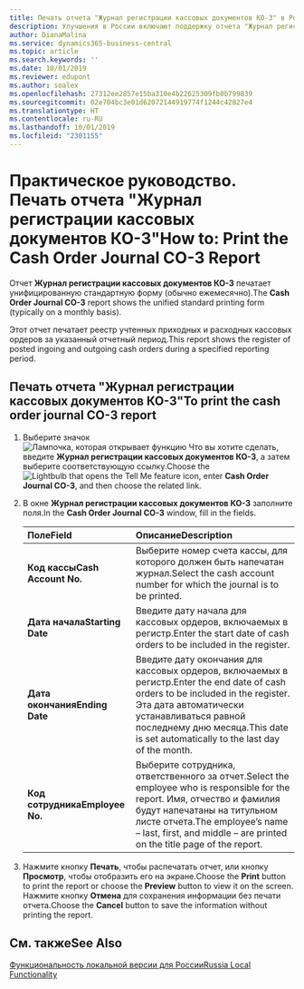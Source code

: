 ```yaml
---
title: Печать отчета "Журнал регистрации кассовых документов КО-3" в России
description: Улучшения в России включают поддержку отчета "Журнал регистрации кассовых документов КО-3"
author: DianaMalina
ms.service: dynamics365-business-central
ms.topic: article
ms.search.keywords: ''
ms.date: 10/01/2019
ms.reviewer: edupont
ms.author: soalex
ms.openlocfilehash: 27312ee2857e15ba310e4b22625309fb0b799839
ms.sourcegitcommit: 02e704bc3e01d62072144919774f1244c42827e4
ms.translationtype: HT
ms.contentlocale: ru-RU
ms.lasthandoff: 10/01/2019
ms.locfileid: "2301155"
---
```

# <a name="how-to-print-the-cash-order-journal-co-3-report"></a><span data-ttu-id="21f84-103">Практическое руководство. Печать отчета "Журнал регистрации кассовых документов КО-3"</span><span class="sxs-lookup"><span data-stu-id="21f84-103">How to: Print the Cash Order Journal CO-3 Report</span></span>

<span data-ttu-id="21f84-104">Отчет **Журнал регистрации кассовых документов КО-3** печатает унифицированную стандартную форму (обычно ежемесячно).</span><span class="sxs-lookup"><span data-stu-id="21f84-104">The **Cash Order Journal CO-3** report shows the unified standard printing form (typically on a monthly basis).</span></span>  

<span data-ttu-id="21f84-105">Этот отчет печатает реестр учтенных приходных и расходных кассовых ордеров за указанный отчетный период.</span><span class="sxs-lookup"><span data-stu-id="21f84-105">This report shows the register of posted ingoing and outgoing cash orders during a specified reporting period.</span></span>  

## <a name="to-print-the-cash-order-journal-co-3-report"></a><span data-ttu-id="21f84-106">Печать отчета "Журнал регистрации кассовых документов КО-3"</span><span class="sxs-lookup"><span data-stu-id="21f84-106">To print the cash order journal CO-3 report</span></span>

1. <span data-ttu-id="21f84-107">Выберите значок ![Лампочка, которая открывает функцию Что вы хотите сделать](../../media/ui-search/search_small.png "Что вы хотите сделать"), введите **Журнал регистрации кассовых документов КО-3**, а затем выберите соответствующую ссылку.</span><span class="sxs-lookup"><span data-stu-id="21f84-107">Choose the ![Lightbulb that opens the Tell Me feature](../../media/ui-search/search_small.png "Tell me what you want to do") icon, enter **Cash Order Journal CO-3**, and then choose the related link.</span></span>

2. <span data-ttu-id="21f84-108">В окне **Журнал регистрации кассовых документов КО-3** заполните поля.</span><span class="sxs-lookup"><span data-stu-id="21f84-108">In the **Cash Order Journal CO-3** window, fill in the fields.</span></span>

   | <span data-ttu-id="21f84-109">Поле</span><span class="sxs-lookup"><span data-stu-id="21f84-109">Field</span></span>                | <span data-ttu-id="21f84-110">Описание</span><span class="sxs-lookup"><span data-stu-id="21f84-110">Description</span></span>                                                  |
   | :------------------- | :----------------------------------------------------------- |
   | <span data-ttu-id="21f84-111">**Код кассы**</span><span class="sxs-lookup"><span data-stu-id="21f84-111">**Cash Account No.**</span></span> | <span data-ttu-id="21f84-112">Выберите номер счета кассы, для которого должен быть напечатан журнал.</span><span class="sxs-lookup"><span data-stu-id="21f84-112">Select the cash account number for which the journal is to be printed.</span></span> |
   | <span data-ttu-id="21f84-113">**Дата начала**</span><span class="sxs-lookup"><span data-stu-id="21f84-113">**Starting Date**</span></span>    | <span data-ttu-id="21f84-114">Введите дату начала для кассовых ордеров, включаемых в регистр.</span><span class="sxs-lookup"><span data-stu-id="21f84-114">Enter the start date of cash orders to be included in the register.</span></span> |
   | <span data-ttu-id="21f84-115">**Дата окончания**</span><span class="sxs-lookup"><span data-stu-id="21f84-115">**Ending Date**</span></span>      | <span data-ttu-id="21f84-116">Введите дату окончания для кассовых ордеров, включаемых в регистр.</span><span class="sxs-lookup"><span data-stu-id="21f84-116">Enter the end date of cash orders to be included in the register.</span></span> <span data-ttu-id="21f84-117">Эта дата автоматически устанавливаться равной последнему дню месяца.</span><span class="sxs-lookup"><span data-stu-id="21f84-117">This date is set automatically to the last day of the month.</span></span> |
   | <span data-ttu-id="21f84-118">**Код сотрудника**</span><span class="sxs-lookup"><span data-stu-id="21f84-118">**Employee No.**</span></span>     | <span data-ttu-id="21f84-119">Выберите сотрудника, ответственного за отчет.</span><span class="sxs-lookup"><span data-stu-id="21f84-119">Select the employee who is responsible for the report.</span></span> <span data-ttu-id="21f84-120">Имя, отчество и фамилия будут напечатаны на титульном листе отчета.</span><span class="sxs-lookup"><span data-stu-id="21f84-120">The employee’s name – last, first, and middle – are printed on the title page of the report.</span></span> |

3. <span data-ttu-id="21f84-121">Нажмите кнопку **Печать**, чтобы распечатать отчет, или кнопку **Просмотр**, чтобы отобразить его на экране.</span><span class="sxs-lookup"><span data-stu-id="21f84-121">Choose the **Print** button to print the report or choose the **Preview** button to view it on the screen.</span></span> <span data-ttu-id="21f84-122">Нажмите кнопку **Отмена** для сохранения информации без печати отчета.</span><span class="sxs-lookup"><span data-stu-id="21f84-122">Choose the **Cancel** button to save the information without printing the report.</span></span>

## <a name="see-also"></a><span data-ttu-id="21f84-123">См. также</span><span class="sxs-lookup"><span data-stu-id="21f84-123">See Also</span></span>

[<span data-ttu-id="21f84-124">Функциональность локальной версии для России</span><span class="sxs-lookup"><span data-stu-id="21f84-124">Russia Local Functionality</span></span>](russia-local-functionality.md)  
